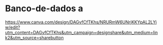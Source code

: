 # Banco-de-dados a
https://www.canva.com/design/DAGvfCfTKhs/NRURmW6UNrjKKYpAL2LYiw/edit?utm_content=DAGvfCfTKhs&utm_campaign=designshare&utm_medium=link2&utm_source=sharebutton
